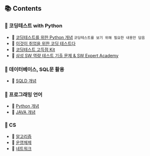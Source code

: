 ## 📚 Contents
### 📂 코딩테스트 with Python
- 🔗 [코딩테스트를 위한 Python 개념](./python_코딩테스트_개념.md) `코딩테스트를 보기 위해 필요한 내용만 담음`
- 🔗 [이것이 취업을 위한 코딩 테스트다](https://github.com/SeoMiYoung/ready-for-coding-test)
- 🔗 [코딩테스트 고득점 Kit](./python_알고리즘_문풀.md)
- 🔗 [삼성 SW 역량 테스트 기출 문제 & SW Expert Academy](./python_samsung_sw.md)

### 📂 데이터베이스, SQL문 활용
- 🔗 [SQLD 개념](./SQLD_개념.md)

### 📂 프로그래밍 언어
- 🔗 [Python 개념](./PYTHON_개념.md)
- 🔗 [JAVA 개념](./JAVA_개념.md)

### 📂 CS
- 🔗 [알고리즘](./CS_알고리즘.md)
- 🔗 [운영체제](./CS_운영체제.md)
- 🔗 [네트워크](./CS_네트워크.md)

























